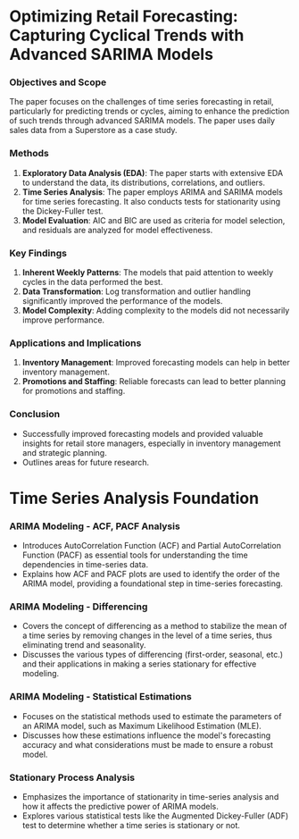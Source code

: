 # Optimizing Retail Forecasting: Capturing Cyclical Trends with Advanced SARIMA Models

### Objectives and Scope
The paper focuses on the challenges of time series forecasting in retail, particularly for predicting trends or cycles, aiming to enhance the prediction of such trends through advanced SARIMA models. The paper uses daily sales data from a Superstore as a case study.

### Methods
1. **Exploratory Data Analysis (EDA)**: The paper starts with extensive EDA to understand the data, its distributions, correlations, and outliers.
2. **Time Series Analysis**: The paper employs ARIMA and SARIMA models for time series forecasting. It also conducts tests for stationarity using the Dickey-Fuller test.
3. **Model Evaluation**: AIC and BIC are used as criteria for model selection, and residuals are analyzed for model effectiveness.

### Key Findings
1. **Inherent Weekly Patterns**: The models that paid attention to weekly cycles in the data performed the best.
2. **Data Transformation**: Log transformation and outlier handling significantly improved the performance of the models.
3. **Model Complexity**: Adding complexity to the models did not necessarily improve performance.

### Applications and Implications
1. **Inventory Management**: Improved forecasting models can help in better inventory management.
2. **Promotions and Staffing**: Reliable forecasts can lead to better planning for promotions and staffing.

### Conclusion
- Successfully improved forecasting models and provided valuable insights for retail store managers, especially in inventory management and strategic planning.
- Outlines areas for future research.


# Time Series Analysis Foundation
### ARIMA Modeling - ACF, PACF Analysis
- Introduces AutoCorrelation Function (ACF) and Partial AutoCorrelation Function (PACF) as essential tools for understanding the time dependencies in time-series data.
- Explains how ACF and PACF plots are used to identify the order of the ARIMA model, providing a foundational step in time-series forecasting.

### ARIMA Modeling - Differencing
- Covers the concept of differencing as a method to stabilize the mean of a time series by removing changes in the level of a time series, thus eliminating trend and seasonality.
- Discusses the various types of differencing (first-order, seasonal, etc.) and their applications in making a series stationary for effective modeling.

### ARIMA Modeling - Statistical Estimations
- Focuses on the statistical methods used to estimate the parameters of an ARIMA model, such as Maximum Likelihood Estimation (MLE).
- Discusses how these estimations influence the model's forecasting accuracy and what considerations must be made to ensure a robust model.

### Stationary Process Analysis
- Emphasizes the importance of stationarity in time-series analysis and how it affects the predictive power of ARIMA models.
- Explores various statistical tests like the Augmented Dickey-Fuller (ADF) test to determine whether a time series is stationary or not.
